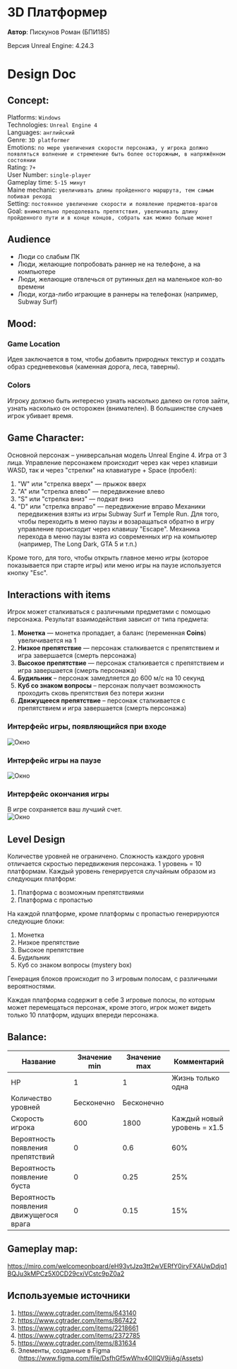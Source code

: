 # 3D Платформер

**Автор**: Пискунов Роман (БПИ185)

Версия Unreal Engine: 4.24.3


# Design Doc

## Concept:

Platforms: `Windows`  
Technologies: `Unreal Engine 4`  
Languages:  `английский`  
Genre: `3D platformer`  
Emotions: `по мере увеличения скорости персонажа, у игрока должно появляться волнение и стремление быть более осторожным, в напряжённом состоянии`  
Rating:  `7+`  
User Number: `single-player`  
Gameplay time: `5-15 минут`  
Maine mechanic: `увеличивать длины пройденного маршрута, тем самым побивая рекорд`  
Setting:  `постоянное увеличение скорости и появление предметов-врагов`  
Goal: `внимательно преодолевать препятствия, увеличивать длину пройденного пути и в конце концов, собрать как можно больше монет`  

## Audience
- Люди со слабым ПК
- Люди, желающие попробовать раннер не на телефоне, а на компьютере
- Люди, желающие отвлечься от рутинных дел на маленькое кол-во времени
- Люди, когда-либо играющие в раннеры на телефонах (например, Subway Surf)

## Mood: 
### Game Location  
Идея заключается в том, чтобы добавить природных текстур и создать образ средневековья (каменная дорога, леса, таверны).

### Colors  
Игроку должно быть интересно узнать насколько далеко он готов зайти, узнать насколько он осторожен (внимателен). В большинстве случаев игрок убивает время.

## Game Character:

Основной персонаж – универсальная модель Unreal Engine 4. Игра от 3 лица.
Управление персонажем происходит через как через клавиши WASD, так и через "стрелки" на клавиатуре + Space (пробел):
1. "W" или "стрелка вверх" — прыжок вверх
2. "A" или "стрелка влево" — передвижение влево
3. "S" или "стрелка вниз" — подкат вниз
4. "D" или "стрелка вправо" — передвижение вправо
Механики передвижения взяты из игры Subway Surf и Temple Run.
Для того, чтобы переходить в меню паузы и возаращаться обратно в игру управление происходит через клавишу "Escape".
Механика перехода в меню паузы взята из современных игр на компьютер (например, The Long Dark, GTA 5 и т.п.) 

Кроме того, для того, чтобы открыть главное меню игры (которое показывается при старте игры) или меню игры на паузе используется кнопку "Esc".  

## Interactions with items

Игрок может сталкиваться с различными предметами с помощью персонажа.
Результат взаимодействия зависит от типа предмета:
1. **Монетка** — монетка пропадает, а баланс (переменная **Coins**) увеличивается на 1
2. **Низкое препятствие** — персонаж сталкивается с препятствием и игра завершается (смерть персонажа)
3. **Высокое препятствие** — персонаж сталкивается с препятствием и игра завершается (смерть персонажа)
4. **Будильник** – персонаж замедляется до 600 м/с на 10 секунд
5. **Куб со знаком вопросы** – персонаж получает возможность проходить сковь препятствия без потери жизни
6. **Движущееся препятствие** – персонаж сталкивается с препятствием и игра завершается (смерть персонажа)

### Интерфейс игры, появляющийся при входе  

![Окно](https://github.com/inmovery/3D_Platformer/blob/main/Images/StartGame.jpg)

### Интерфейс игры на паузе

![Окно](https://github.com/inmovery/3D_Platformer/blob/main/Images/Paused.jpg)

### Интерфейс окончания игры

В игре сохраняется ваш лучший счет.  
![Окно](https://github.com/inmovery/3D_Platformer/blob/main/Images/GameOver.jpg)

## Level Design

Количестве уровней не ограничено. Сложность каждого уровня отличается скростью передвижения персонажа. 1 уровень = 10 платформам.
Каждый уровень генерируется случайным образом из следующих платформ:
1. Платформа с возможным препятствиями
2. Платформа с пропастью

На каждой платформе, кроме платформы с пропастью генерируются следующие блоки:
1. Монетка
2. Низкое препятствие
3. Высокое препятствие
4. Будильник
5. Куб со знаком вопросы (mystery box)

Генерация блоков происходит по 3 игровым полосам, с различными вероятностями.

Каждая платформа содержит в себе 3 игровые полосы, по которым может перемещаться персонаж, кроме этого, игрок может видеть только 10 платформ, идущих впереди персонажа.

## Balance:

Название| Значение min | Значение max | Комментарий
--------|--------------|--------------|-------------
HP| 1 | 1 | Жизнь только одна   
Количество уровней | Бесконечно | Бесконечно |
Скорость игрока| 600 | 1800 | Каждый новый уровень = x1.5
Вероятность появления препятствий | 0 | 0.6 | 60%
Вероятность появление буста | 0 | 0.25 | 25%
Вероятность появления движущегося врага | 0 | 0.15 | 15%

## Gameplay map:  

https://miro.com/welcomeonboard/eH93vtJzq3tt2wVERfY0iryFXAUwDdjq1BQJu3kMPCz5X0CD29cxiVCstc9pZ0a2

## Используемые источники
1. https://www.cgtrader.com/items/643140
2. https://www.cgtrader.com/items/867422
3. https://www.cgtrader.com/items/2218661
4. https://www.cgtrader.com/items/2372785
5. https://www.cgtrader.com/items/831634
6. Элементы, созданные в Figma (https://www.figma.com/file/DsfhGf5wWhv4OlIQV9jjAg/Assets)

